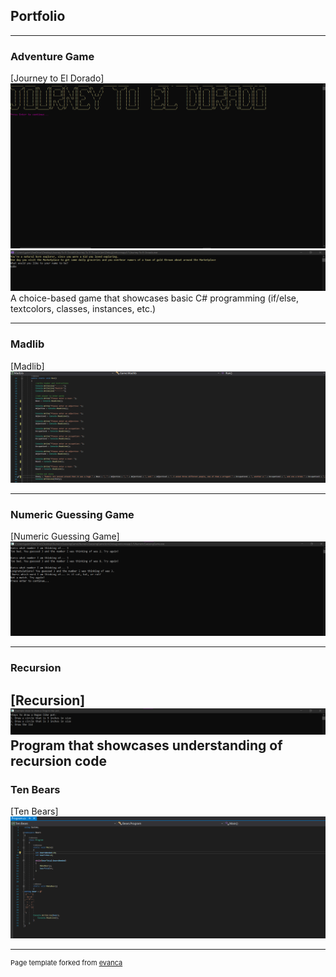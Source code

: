 ## Portfolio

---

### Adventure Game 

[Journey to El Dorado]
<img src="images/Adventure1.png?raw=true"/>
<img src="images/Adventure2.png?raw=true"/>
A choice-based game that showcases basic C# programming (if/else, textcolors, classes, instances, etc.)

---
### Madlib 
[Madlib]
<img src="images/Madlib.png?raw=true"/>

---
### Numeric Guessing Game 
[Numeric Guessing Game]
<img src="images/Numbers.png?raw=true"/>

---
### Recursion
[Recursion]
<img src="images/Recursion2.png?raw=true"/>
Program that showcases understanding of recursion code
---
### Ten Bears
[Ten Bears]
<img src="images/Bears.png?raw=true"/>



---
<p style="font-size:11px">Page template forked from <a href="https://github.com/evanca/quick-portfolio">evanca</a></p>
<!-- Remove above link if you don't want to attibute -->
